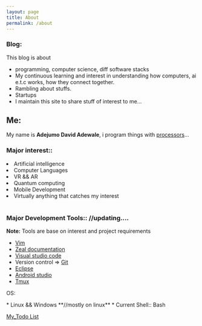 ```yaml
---
layout: page
title: About
permalink: /about
---
```


### Blog:

This blog is about
* programming, computer science, diff software stacks
* My continuous learning and interest in understanding how computers, ai e.t.c works, how they connect together.
* Rambling about stuffs.
* Startups
* I maintain this site to share stuff of interest to me...


**Me:**
--------

My name is **Adejumo David Adewale**, i program things with [processors](https://en.wikipedia.org/wiki/Central_processing_unit)...
		

### **Major interest**::<br>
<div>
	<li>Artificial intelligence</li>
	<li>Computer Languages</li>
	<li>VR && AR</li>
	<li>Quantum computing</li>
	<li>Mobile Development</li>	
	<li>Virtually anything that catches my interest</li>
</div><br>


### **Major Development Tools**:: //updating.... <br>
<b>Note:</b> Tools are base on interest and project requirements

* [Vim](https://en.wikipedia.org/wiki/Vim_(text_editor))
* [Zeal documentation](https://github.com/zealdocs/zeal)
* [Visual studio code](https://github.com/microsoft/vscode)
* Version control => [Git](https://en.wikipedia.org/wiki/Git)
* [Eclipse](https://en.wikipedia.org/wiki/Eclipse_(software))
* [Android studio](https://developer.android.com/studio/index.html) 
* [Tmux]()
<p>OS:</p>
* Linux && Windows **//mostly on linux**
* Current Shell:: Bash
<br>


[My_Todo List](/todo.html)
